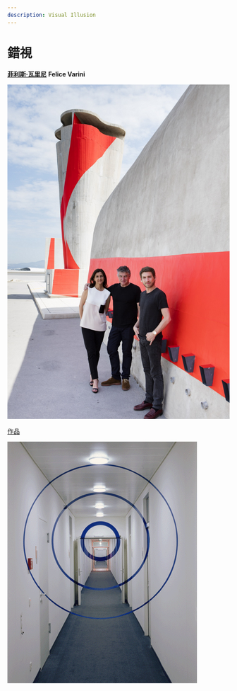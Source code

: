 ```yaml
---
description: Visual Illusion
---
```


# 錯視

[**菲利斯·瓦里尼**](https://www.indetail.com.tw/archives/24020) **Felice Varini**



![&#x83F2;&#x5229;&#x65AF;&#xB7;&#x74E6;&#x91CC;&#x5C3C;](.gitbook/assets/image-1.png)

[作品](https://blog.tiandiren.tw/archives/3222)

![](.gitbook/assets/image%20%282%29.png)



